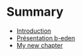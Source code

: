 # Summary

* [Introduction](intro.md)
* [Présentation b-eden](whatbeden.md)
* [My new chapter](my_new_chapter.md)

